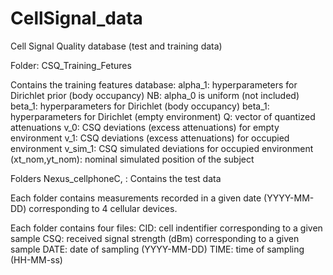 # CellSignal_data
Cell Signal Quality database (test and training data)

Folder: CSQ_Training_Fetures

Contains the training features database:
alpha_1: hyperparameters for Dirichlet prior (body occupancy)
NB: alpha_0 is uniform (not included)
beta_1: hyperparameters for Dirichlet (body occupancy)
beta_1: hyperparameters for Dirichlet (empty environment)
Q: vector of quantized attenuations
v_0: CSQ deviations (excess attenuations) for empty environment
v_1: CSQ deviations (excess attenuations) for occupied environment
v_sim_1: CSQ simulated deviations for occupied environment
(xt_nom,yt_nom): nominal simulated position of the subject

Folders Nexus_cellphoneC, : 
Contains the test data 

Each folder contains measurements recorded in a given date (YYYY-MM-DD) corresponding to 4 cellular devices.

Each folder contains four files: 
CID: cell indentifier corresponding to a given sample
CSQ: received signal strength (dBm) corresponding to a given sample
DATE: date of sampling (YYYY-MM-DD)
TIME: time of sampling (HH-MM-ss)
